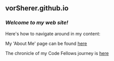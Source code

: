 ## vorSherer.github.io

### **_Welcome to my web site!_**

Here's how to navigate around in my content:

My 'About Me' page can be found [here](aboutMe)

The chronicle of my Code Fellows journey is [here](CFJourney)


